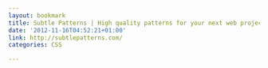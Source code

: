```yaml
---
layout: bookmark
title: Subtle Patterns | High quality patterns for your next web project
date: '2012-11-16T04:52:21+01:00'
link: http://subtlepatterns.com/
categories: CSS

---
```

